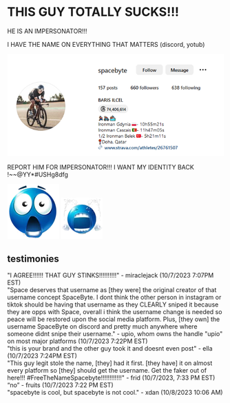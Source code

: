 # THIS GUY TOTALLY SUCKS!!!
HE IS AN IMPERSONATOR!!!

I HAVE THE NAME ON EVERYTHING THAT MATTERS (discord, yotub)

![image](rah/impersonatorsProfile.PNG)

REPORT HIM FOR IMPERSONATOR!!! I WANT MY IDENTITY BACK !~~@YY*#USHg8dfg

![image](rah/shock.png) ![image](rah/cry.png)

## testimonies
"I AGREE!!!!!! THAT GUY STINKS!!!!!!!!!!" - miraclejack (10/7/2023 7:07PM EST)<br>
"Space deserves that username as [they were] the original creator of that username concept SpaceByte. I dont think the other person in instagram or tiktok should be having that username as they CLEARLY sniped it because they are opps with Space, overall i think the username change is needed so peace will be restored upon the social media platform. Plus, [they own] the username SpaceByte on discord and pretty much anywhere where someone didnt snipe their username." - upio, whom owns the handle "upio" on most major platforms (10/7/2023 7:22PM EST) <br>
"this is your brand and the other guy took it and doesnt even post" - ella (10/7/2023 7:24PM EST)<br>
"This guy legit stole the name, [they] had it first. [they have] it on almost every platform so [they] should get the username. Get the faker out of here!!! #FreeTheNameSpacebyte!!!!!!!!!!!!" - frid (10/7/2023, 7:33 PM EST)<br>
“no” - fruits (10/7/2023 7:22 PM EST)<br>
"spacebyte is cool, but spacebyte is not cool." - xdan (10/8/2023 10:06 AM)<br>
